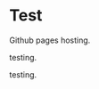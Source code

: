 

<!DOCTYPE html>
<html>
<body>
<h1>Test</h1>
<p>Github pages hosting.</p>
<p>testing.</p>
<p>testing.</p>
</body>
</html>


